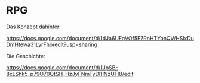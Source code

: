 # RPG
Das Konzept dahinter:

https://docs.google.com/document/d/1dJa6UFqVOf5F7RnHTYonQWHSlxDuDmHtewa31LyrFho/edit?usp=sharing

Die Geschichte:

https://docs.google.com/document/d/1JpSB-8xLShk5_p79O70QtSH_HzJyFNmTyDI1lNzUFI8/edit